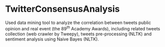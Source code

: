 # TwitterConsensusAnalysis
Used data mining tool to analyze the correlation between tweets public opinion and real event (the $89^{th}$ Academy Awards), including related tweets collection (web crawler by Tweepy), tweets pre-processing (NLTK) and sentiment analysis using Naive Bayes (NLTK).
